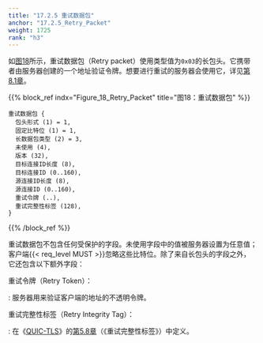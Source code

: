 ```yaml
---
title: "17.2.5 重试数据包"
anchor: "17.2.5_Retry_Packet"
weight: 1725
rank: "h3"
---
```


如[图18](#Figure_18_Retry_Packet)所示，重试数据包（Retry packet）使用类型值为`0x03`的长包头。它携带者由服务器创建的一个地址验证令牌。想要进行重试的服务器会使用它，详见[第8.1章](#8.1_Address_Validation_during_Connection_Establishment)。

{{% block_ref
indx="Figure_18_Retry_Packet"
title="图18：重试数据包" %}}

```
重试数据包 {
  包头形式 (1) = 1,
  固定比特位 (1) = 1,
  长数据包类型 (2) = 3,
  未使用 (4),
  版本 (32),
  目标连接ID长度 (8),
  目标连接ID (0..160),
  源连接ID长度 (8),
  源连接ID (0..160),
  重试令牌 (..),
  重试完整性标签 (128),
}
```

{{% /block_ref %}}

重试数据包不包含任何受保护的字段。未使用字段中的值被服务器设置为任意值；客户端{{< req_level MUST >}}忽略这些比特位。除了来自长包头的字段之外，它还包含以下额外字段：

重试令牌（Retry Token）：

:   服务器用来验证客户端的地址的不透明令牌。

重试完整性标签（Retry Integrity Tag）：

:   在《[QUIC-TLS](../RFC9001_Chinese_Translation)》的[第5.8章](../RFC9001_Chinese_Translation/#5.8_Retry_Packet_Integrity)（《重试完整性标签》）中定义。
